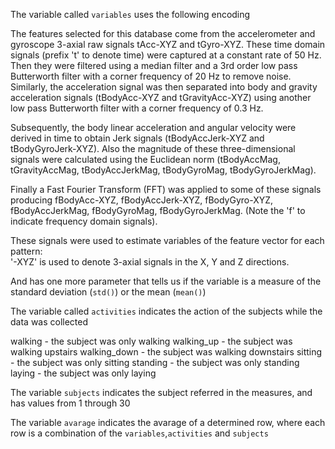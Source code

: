 The variable called `variables` uses the following encoding

The features selected for this database come from the accelerometer and gyroscope 3-axial raw signals tAcc-XYZ and tGyro-XYZ. These time domain signals (prefix 't' to denote time) were captured at a constant rate of 50 Hz. Then they were filtered using a median filter and a 3rd order low pass Butterworth filter with a corner frequency of 20 Hz to remove noise. Similarly, the acceleration signal was then separated into body and gravity acceleration signals (tBodyAcc-XYZ and tGravityAcc-XYZ) using another low pass Butterworth filter with a corner frequency of 0.3 Hz. 

Subsequently, the body linear acceleration and angular velocity were derived in time to obtain Jerk signals (tBodyAccJerk-XYZ and tBodyGyroJerk-XYZ). Also the magnitude of these three-dimensional signals were calculated using the Euclidean norm (tBodyAccMag, tGravityAccMag, tBodyAccJerkMag, tBodyGyroMag, tBodyGyroJerkMag). 

Finally a Fast Fourier Transform (FFT) was applied to some of these signals producing fBodyAcc-XYZ, fBodyAccJerk-XYZ, fBodyGyro-XYZ, fBodyAccJerkMag, fBodyGyroMag, fBodyGyroJerkMag. (Note the 'f' to indicate frequency domain signals). 

These signals were used to estimate variables of the feature vector for each pattern:  
'-XYZ' is used to denote 3-axial signals in the X, Y and Z directions.

And has one more parameter that tells us if the variable is a measure of the standard deviation (`std()`) or the mean (`mean()`)

The variable called `activities` indicates the action of the subjects while the data was collected

walking - the subject was only walking 
walking_up - the subject was walking upstairs
walking_down - the subject was walking downstairs
sitting - the subject was only sitting
standing - the subject was only standing
laying - the subject was only laying

The variable `subjects` indicates the subject referred in the measures, and has values from 1 through 30

The variable `avarage` indicates the avarage of a determined row, where each row is a combination of the `variables`,`activities` and `subjects`
